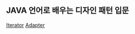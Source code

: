 ## JAVA 언어로 배우는 디자인 패턴 입문
[Iterator](src/main/java/org/example/Iterator)
[Adapter](src/main/java/org/example/Adapter)
